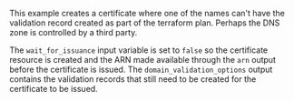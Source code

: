 This example creates a certificate where one of the names can't have the validation record created as part of the terraform plan.
Perhaps the DNS zone is controlled by a third party.

The `wait_for_issuance` input variable is set to `false` so the certificate resource is created and the ARN made available through the `arn` output before the certificate is issued.
The `domain_validation_options` output contains the validation records that still need to be created for the certificate to be issued.
